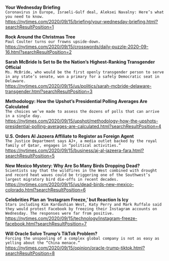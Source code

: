 **Your Wednesday Briefing**\
`Coronavirus in Europe, Israeli-Gulf deal, Aleksei Navalny: Here’s what you need to know.`\
https://nytimes.com/2020/09/15/briefing/your-wednesday-briefing.html?searchResultPosition=1

**Rock Around the Christmas Tree**\
`Paul Coulter turns our frowns upside-down.`\
https://nytimes.com/2020/09/15/crosswords/daily-puzzle-2020-09-16.html?searchResultPosition=2

**Sarah McBride Is Set to Be the Nation’s Highest-Ranking Transgender Official**\
`Ms. McBride, who would be the first openly transgender person to serve in any state’s senate, won a primary for a safely Democratic seat in Delaware.`\
https://nytimes.com/2020/09/15/us/politics/sarah-mcbride-delaware-transgender.html?searchResultPosition=3

**Methodology: How the Upshot’s Presidential Polling Averages Are Calculated**\
`The choices we’ve made to assess the dozens of polls that can arrive in a single day.`\
https://nytimes.com/2020/09/15/upshot/methodology-how-the-upshots-presidential-polling-averages-are-calculated.html?searchResultPosition=4

**U.S. Orders Al Jazeera Affiliate to Register as Foreign Agent**\
`The Justice Department says AJ+, a media outlet backed by the royal family of Qatar, engages in “political activities.”`\
https://nytimes.com/2020/09/15/business/aj-al-jazeera-fara.html?searchResultPosition=5

**New Mexico Mystery: Why Are So Many Birds Dropping Dead?**\
`Scientists say that the wildfires in the West combined with drought and record heat waves could be triggering one of the Southwest’s largest migratory bird die-offs in recent decades.`\
https://nytimes.com/2020/09/15/us/dead-birds-new-mexico-colorado.html?searchResultPosition=6

**Celebrities Plan an ‘Instagram Freeze,’ but Reaction Is Icy**\
`Stars including Kim Kardashian West, Katy Perry and Mark Ruffalo said they would protest Facebook by freezing their Instagram accounts on Wednesday. The responses were far from positive.`\
https://nytimes.com/2020/09/15/technology/instagram-freeze-facebook.html?searchResultPosition=7

**Will Oracle Solve Trump’s TikTok Problem?**\
`Forcing the unspooling of a complex global company is not as easy as yelling about the “China menace.”`\
https://nytimes.com/2020/09/15/opinion/oracle-trump-tiktok.html?searchResultPosition=8

